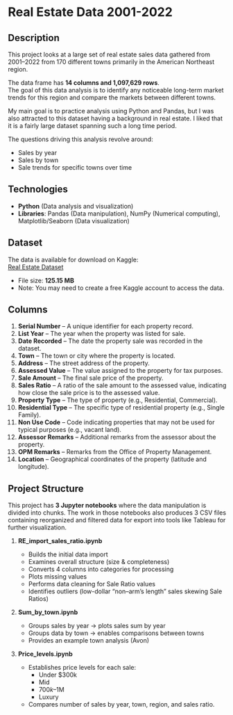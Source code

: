# Real Estate Data 2001-2022

## Description
This project looks at a large set of real estate sales data gathered from 2001–2022 from 170 different towns primarily in the American Northeast region.  

The data frame has **14 columns and 1,097,629 rows**.  
The goal of this data analysis is to identify any noticeable long-term market trends for this region and compare the markets between different towns.  

My main goal is to practice analysis using Python and Pandas, but I was also attracted to this dataset having a background in real estate. I liked that it is a fairly large dataset spanning such a long time period.  

The questions driving this analysis revolve around:
- Sales by year  
- Sales by town  
- Sale trends for specific towns over time  

## Technologies
- **Python** (Data analysis and visualization)  
- **Libraries**: Pandas (Data manipulation), NumPy (Numerical computing), Matplotlib/Seaborn (Data visualization)  

## Dataset
The data is available for download on Kaggle:  
[Real Estate Dataset](https://www.kaggle.com/datasets/omniamahmoudsaeed/real-estate-sales-2001-2022/data)  

- File size: **125.15 MB**  
- Note: You may need to create a free Kaggle account to access the data.  

## Columns
1. **Serial Number** – A unique identifier for each property record.  
2. **List Year** – The year when the property was listed for sale.  
3. **Date Recorded** – The date the property sale was recorded in the dataset.  
4. **Town** – The town or city where the property is located.  
5. **Address** – The street address of the property.  
6. **Assessed Value** – The value assigned to the property for tax purposes.  
7. **Sale Amount** – The final sale price of the property.  
8. **Sales Ratio** – A ratio of the sale amount to the assessed value, indicating how close the sale price is to the assessed value.  
9. **Property Type** – The type of property (e.g., Residential, Commercial).  
10. **Residential Type** – The specific type of residential property (e.g., Single Family).  
11. **Non Use Code** – Code indicating properties that may not be used for typical purposes (e.g., vacant land).  
12. **Assessor Remarks** – Additional remarks from the assessor about the property.  
13. **OPM Remarks** – Remarks from the Office of Property Management.  
14. **Location** – Geographical coordinates of the property (latitude and longitude).  

## Project Structure
This project has **3 Jupyter notebooks** where the data manipulation is divided into chunks. The work in those notebooks also produces 3 CSV files containing reorganized and filtered data for export into tools like Tableau for further visualization.

1. **RE_import_sales_ratio.ipynb**  
   - Builds the initial data import  
   - Examines overall structure (size & completeness)  
   - Converts 4 columns into categories for processing  
   - Plots missing values  
   - Performs data cleaning for Sale Ratio values  
   - Identifies outliers (low-dollar “non–arm’s length” sales skewing Sale Ratios)  

2. **Sum_by_town.ipynb**  
   - Groups sales by year → plots sales sum by year  
   - Groups data by town → enables comparisons between towns  
   - Provides an example town analysis (Avon)  

3. **Price_levels.ipynb**  
   - Establishes price levels for each sale:  
     - Under $300k  
     - Mid  
     - $700k–$1M  
     - Luxury  
   - Compares number of sales by year, town, region, and sales ratio.  

